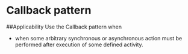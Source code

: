 # Callback pattern

##Applicability
Use the Callback pattern when
* when some arbitrary synchronous or asynchronous action must be performed after execution of some defined activity.
